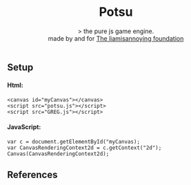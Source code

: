 <div align="center">
<h1>Potsu </h1> > the pure js game engine.<br>
made by and for <a href="https://github.com/The-Liamisannoying-Foundation" target="_top">The liamisannoying foundation</a>
<br>
<br>
</div>

<h2>Setup</h2>
    <h4> Html: </h4>
    
    <canvas id="myCanvas"></canvas>
    <script src="potsu.js"></script>
    <script src="GREG.js"></script>
    
<h4> JavaScript: </h4>

    var c = document.getElementById("myCanvas);
    var CanvasRenderingContext2d = c.getContext("2d");
    Canvas(CanvasRenderingContext2d);


<h2>References</h2>





